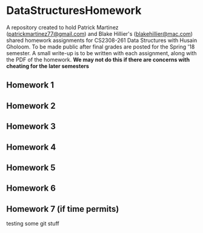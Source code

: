# DataStructuresHomework
A repository created to hold Patrick Martinez (patrickmartinez77@gmail.com) and Blake Hillier's (blakehillier@mac.com) shared homework assignments for CS2308-261 Data Structures with Husain Gholoom. To be made public after final grades are posted for the Spring '18 semester. A small write-up is to be written with each assignment, along with the PDF of the homework. **We may not do this if there are concerns with cheating for the later semesters**

## Homework 1


## Homework 2


## Homework 3


## Homework 4


## Homework 5


## Homework 6


## Homework 7 (if time permits)

testing some git stuff
